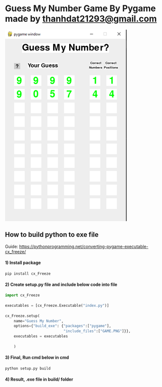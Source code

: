 # Guess My Number Game By Pygame made by thanhdat21293@gmail.com
![Guess My Number](GAME.PNG "Guess My Number")


## How to build python to exe file
Guide: https://pythonprogramming.net/converting-pygame-executable-cx_freeze/

#### 1) Install package
```
pip install cx_Freeze
```

#### 2) Create setup.py file and include below code into file
````python
import cx_Freeze

executables = [cx_Freeze.Executable("index.py")]

cx_Freeze.setup(
    name="Guess My Number",
    options={"build_exe": {"packages":["pygame"],
                           "include_files":["GAME.PNG"]}},
    executables = executables

    )
````
#### 3) Final, Run cmd below in cmd
```
python setup.py build
```

#### 4) Result, .exe file in build/ folder